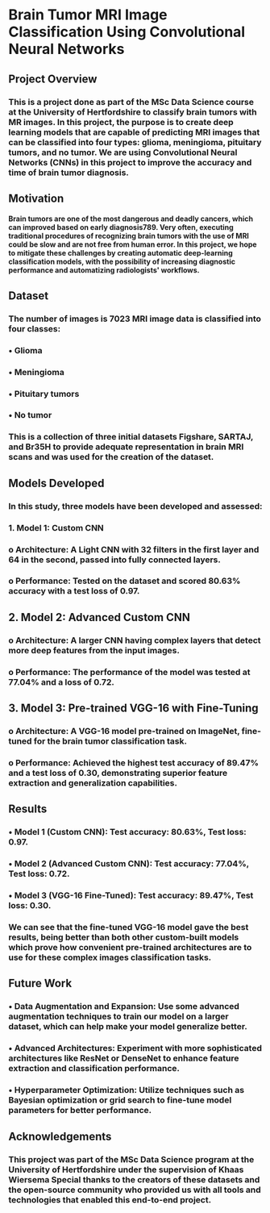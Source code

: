 # Brain Tumor MRI Image Classification Using Convolutional Neural Networks
## Project Overview
### This is a project done as part of the MSc Data Science course at the University of Hertfordshire to classify brain tumors with MR images. In this project, the purpose is to create deep learning models that are capable of predicting MRI images that can be classified into four types: glioma, meningioma, pituitary tumors, and no tumor. We are using Convolutional Neural Networks (CNNs) in this project to improve the accuracy and time of brain tumor diagnosis.
## Motivation
#### Brain tumors are one of the most dangerous and deadly cancers, which can improved based on early diagnosis789. Very often, executing traditional procedures of recognizing brain tumors with the use of MRI could be slow and are not free from human error. In this project, we hope to mitigate these challenges by creating automatic deep-learning classification models, with the possibility of increasing diagnostic performance and automatizing radiologists' workflows.
## Dataset
### The number of images is 7023 MRI image data is classified into four classes:
### •	Glioma
### •	Meningioma
### •	Pituitary tumors
### •	No tumor
### This is a collection of three initial datasets Figshare, SARTAJ, and Br35H to provide adequate representation in brain MRI scans and was used for the creation of the dataset.
## Models Developed
### In this study, three models have been developed and assessed:
### 1.	Model 1: Custom CNN
### o	Architecture: A Light CNN with 32 filters in the first layer and 64 in the second, passed into fully connected layers.
### o	Performance: Tested on the dataset and scored 80.63% accuracy with a test loss of 0.97.
## 2.	Model 2: Advanced Custom CNN
### o	Architecture: A larger CNN having complex layers that detect more deep features from the input images.
### o	Performance: The performance of the model was tested at 77.04% and a loss of 0.72.
## 3.	Model 3: Pre-trained VGG-16 with Fine-Tuning
### o	Architecture: A VGG-16 model pre-trained on ImageNet, fine-tuned for the brain tumor classification task.
### o	Performance: Achieved the highest test accuracy of 89.47% and a test loss of 0.30, demonstrating superior feature extraction and generalization capabilities.
## Results
### •	Model 1 (Custom CNN): Test accuracy: 80.63%, Test loss: 0.97.
### •	Model 2 (Advanced Custom CNN): Test accuracy: 77.04%, Test loss: 0.72.
### •	Model 3 (VGG-16 Fine-Tuned): Test accuracy: 89.47%, Test loss: 0.30.
### We can see that the fine-tuned VGG-16 model gave the best results, being better than both other custom-built models which prove how convenient pre-trained architectures are to use for these complex images classification tasks.
## Future Work
### •	Data Augmentation and Expansion: Use some advanced augmentation techniques to train our model on a larger dataset, which can help make your model generalize better.
### •	Advanced Architectures: Experiment with more sophisticated architectures like ResNet or DenseNet to enhance feature extraction and classification performance.
### •	Hyperparameter Optimization: Utilize techniques such as Bayesian optimization or grid search to fine-tune model parameters for better performance.
## Acknowledgements
### This project was part of the MSc Data Science program at the University of Hertfordshire under the supervision of Khaas Wiersema Special thanks to the creators of these datasets and the open-source community who provided us with all tools and technologies that enabled this end-to-end project.

